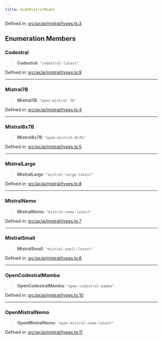 ```yaml
---
title: AxAIMistralModel
---
```


Defined in: [src/ax/ai/mistral/types.ts:3](#apidocs/httpsgithubcomax-llmaxblob3b79ada8d723949fcd8a76c2b6f48cf69d8394f8srcaxaimistraltypestsl3)

## Enumeration Members

<a id="Codestral"></a>

### Codestral

> **Codestral**: `"codestral-latest"`

Defined in: [src/ax/ai/mistral/types.ts:9](#apidocs/httpsgithubcomax-llmaxblob3b79ada8d723949fcd8a76c2b6f48cf69d8394f8srcaxaimistraltypestsl9)

***

<a id="Mistral7B"></a>

### Mistral7B

> **Mistral7B**: `"open-mistral-7b"`

Defined in: [src/ax/ai/mistral/types.ts:4](#apidocs/httpsgithubcomax-llmaxblob3b79ada8d723949fcd8a76c2b6f48cf69d8394f8srcaxaimistraltypestsl4)

***

<a id="Mistral8x7B"></a>

### Mistral8x7B

> **Mistral8x7B**: `"open-mixtral-8x7b"`

Defined in: [src/ax/ai/mistral/types.ts:5](#apidocs/httpsgithubcomax-llmaxblob3b79ada8d723949fcd8a76c2b6f48cf69d8394f8srcaxaimistraltypestsl5)

***

<a id="MistralLarge"></a>

### MistralLarge

> **MistralLarge**: `"mistral-large-latest"`

Defined in: [src/ax/ai/mistral/types.ts:8](#apidocs/httpsgithubcomax-llmaxblob3b79ada8d723949fcd8a76c2b6f48cf69d8394f8srcaxaimistraltypestsl8)

***

<a id="MistralNemo"></a>

### MistralNemo

> **MistralNemo**: `"mistral-nemo-latest"`

Defined in: [src/ax/ai/mistral/types.ts:7](#apidocs/httpsgithubcomax-llmaxblob3b79ada8d723949fcd8a76c2b6f48cf69d8394f8srcaxaimistraltypestsl7)

***

<a id="MistralSmall"></a>

### MistralSmall

> **MistralSmall**: `"mistral-small-latest"`

Defined in: [src/ax/ai/mistral/types.ts:6](#apidocs/httpsgithubcomax-llmaxblob3b79ada8d723949fcd8a76c2b6f48cf69d8394f8srcaxaimistraltypestsl6)

***

<a id="OpenCodestralMamba"></a>

### OpenCodestralMamba

> **OpenCodestralMamba**: `"open-codestral-mamba"`

Defined in: [src/ax/ai/mistral/types.ts:10](#apidocs/httpsgithubcomax-llmaxblob3b79ada8d723949fcd8a76c2b6f48cf69d8394f8srcaxaimistraltypestsl10)

***

<a id="OpenMistralNemo"></a>

### OpenMistralNemo

> **OpenMistralNemo**: `"open-mistral-nemo-latest"`

Defined in: [src/ax/ai/mistral/types.ts:11](#apidocs/httpsgithubcomax-llmaxblob3b79ada8d723949fcd8a76c2b6f48cf69d8394f8srcaxaimistraltypestsl11)
